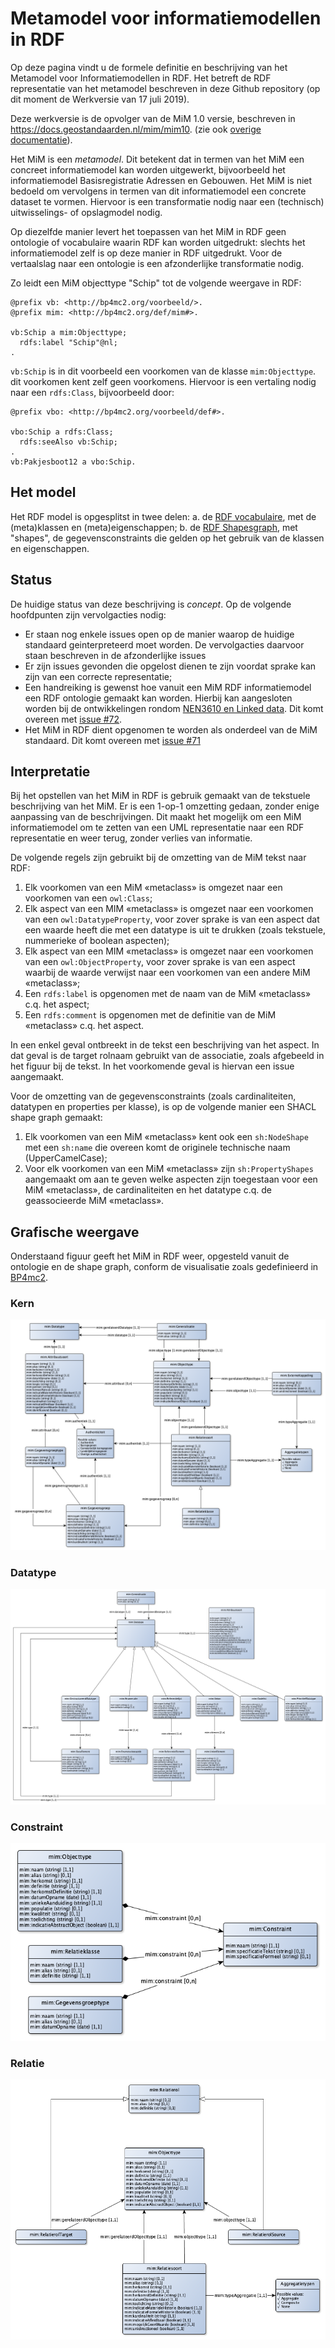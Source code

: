 # Metamodel voor informatiemodellen in RDF

Op deze pagina vindt u de formele definitie en beschrijving van het Metamodel voor Informatiemodellen in RDF. Het betreft de RDF representatie van het metamodel beschreven in deze Github repository (op dit moment de Werkversie van 17 juli 2019).

Deze werkversie is de opvolger van de MiM 1.0 versie, beschreven in https://docs.geostandaarden.nl/mim/mim10. (zie ook [overige documentatie](https://www.geonovum.nl/geo-standaarden/metamodel-informatiemodellering/nationaal-metamodel-voor-informatiemodellering)).

Het MiM is een *metamodel*. Dit betekent dat in termen van het MiM een concreet informatiemodel kan worden uitgewerkt, bijvoorbeeld het informatiemodel Basisregistratie Adressen en Gebouwen. Het MiM is niet bedoeld om vervolgens in termen van dit informatiemodel een concrete dataset te vormen. Hiervoor is een transformatie nodig naar een (technisch) uitwisselings- of opslagmodel nodig.

Op diezelfde manier levert het toepassen van het MiM in RDF geen ontologie of vocabulaire waarin RDF kan worden uitgedrukt: slechts het informatiemodel zelf is op deze manier in RDF uitgedrukt. Voor de vertaalslag naar een ontologie is een afzonderlijke transformatie nodig.

Zo leidt een MiM objecttype "Schip" tot de volgende weergave in RDF:

```
@prefix vb: <http://bp4mc2.org/voorbeeld/>.
@prefix mim: <http://bp4mc2.org/def/mim#>.

vb:Schip a mim:Objecttype;
  rdfs:label "Schip"@nl;
.
```

`vb:Schip` is in dit voorbeeld een voorkomen van de klasse `mim:Objecttype`. dit voorkomen kent zelf geen voorkomens. Hiervoor is een vertaling nodig naar een `rdfs:Class`, bijvoorbeeld door:

```
@prefix vbo: <http://bp4mc2.org/voorbeeld/def#>.

vbo:Schip a rdfs:Class;
  rdfs:seeAlso vb:Schip;
.
vb:Pakjesboot12 a vbo:Schip.
```

## Het model

Het RDF model is opgesplitst in twee delen:
a. de [RDF vocabulaire](model/mim.ttl), met de (meta)klassen en (meta)eigenschappen;
b. de [RDF Shapesgraph](model/mim-shapes.ttl), met "shapes", de gegevensconstraints die gelden op het gebruik van de klassen en eigenschappen.

## Status

De huidige status van deze beschrijving is *concept*. Op de volgende hoofdpunten zijn vervolgacties nodig:

- Er staan nog enkele issues open op de manier waarop de huidige standaard geinterpreteerd moet worden. De vervolgacties daarvoor staan beschreven in de afzonderlijke issues
- Er zijn issues gevonden die opgelost dienen te zijn voordat sprake kan zijn van een correcte representatie;
- Een handreiking is gewenst hoe vanuit een MiM RDF informatiemodel een RDF ontologie gemaakt kan worden. Hierbij kan aangesloten worden bij de ontwikkelingen rondom [NEN3610 en Linked data](https://github.com/Geonovum/NEN3610-Linkeddata). Dit komt overeen met [issue #72](https://github.com/Geonovum/MIM-Werkomgeving/issues/72).
- Het MiM in RDF dient opgenomen te worden als onderdeel van de MiM standaard. Dit komt overeen met [issue #71](https://github.com/Geonovum/MIM-Werkomgeving/issues/71)

## Interpretatie

Bij het opstellen van het MiM in RDF is gebruik gemaakt van de tekstuele beschrijving van het MiM. Er is een 1-op-1 omzetting gedaan, zonder enige aanpassing van de beschrijvingen. Dit maakt het mogelijk om een MiM informatiemodel om te zetten van een UML representatie naar een RDF representatie en weer terug, zonder verlies van informatie.

De volgende regels zijn gebruikt bij de omzetting van de MiM tekst naar RDF:

1. Elk voorkomen van een MiM «metaclass» is omgezet naar een voorkomen van een `owl:Class`;
2. Elk aspect van een MIM «metaclass» is omgezet naar een voorkomen van een `owl:DatatypeProperty`, voor zover sprake is van een aspect dat een waarde heeft die met een datatype is uit te drukken (zoals tekstuele, nummerieke of boolean aspecten);
3. Elk aspect van een MIM «metaclass» is omgezet naar een voorkomen van een `owl:ObjectProperty`, voor zover sprake is van een aspect waarbij de waarde verwijst naar een voorkomen van een andere MiM «metaclass»;
4. Een `rdfs:label` is opgenomen met de naam van de MiM «metaclass» c.q. het aspect;
5. Een `rdfs:comment` is opgenomen met de definitie van de MiM «metaclass» c.q. het aspect.

In een enkel geval ontbreekt in de tekst een beschrijving van het aspect. In dat geval is de target rolnaam gebruikt van de associatie, zoals afgebeeld in het figuur bij de tekst. In het voorkomende geval is hiervan een issue aangemaakt.

Voor de omzetting van de gegevensconstraints (zoals cardinaliteiten, datatypen en properties per klasse), is op de volgende manier een SHACL shape graph gemaakt:

1. Elk voorkomen van een MiM «metaclass» kent ook een `sh:NodeShape` met een `sh:name` die overeen komt de originele technische naam (UpperCamelCase);
2. Voor elk voorkomen van een MiM «metaclass» zijn `sh:PropertyShapes` aangemaakt om aan te geven welke aspecten zijn toegestaan voor een MiM «metaclass», de cardinaliteiten en het datatype c.q. de geassocieerde MiM «metaclass».

## Grafische weergave

Onderstaand figuur geeft het MiM in RDF weer, opgesteld vanuit de ontologie en de shape graph, conform de visualisatie zoals gedefinieerd in [BP4mc2](http://bp4mc2.org/20181107/#grafische-representatie).

### Kern
![](diagrams/kern.png)

### Datatype
![](diagrams/datatype.png)

### Constraint
![](diagrams/constraint.png)

### Relatie
![](diagrams/relatie.png)
